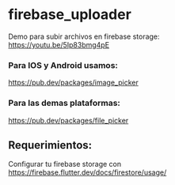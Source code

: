 # firebase_uploader

Demo para subir archivos en firebase storage: https://youtu.be/5Ip83bmg4pE


### Para IOS y Android usamos:
https://pub.dev/packages/image_picker

### Para las demas plataformas:
https://pub.dev/packages/file_picker

## Requerimientos: 
Configurar tu firebase storage con https://firebase.flutter.dev/docs/firestore/usage/
